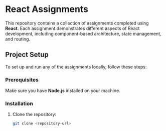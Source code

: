 # React Assignments

This repository contains a collection of assignments completed using **React**. Each assignment demonstrates different aspects of React development, including component-based architecture, state management, and routing.



## Project Setup

To set up and run any of the assignments locally, follow these steps:

### Prerequisites

Make sure you have **Node.js** installed on your machine.

### Installation

1. Clone the repository:
   ```bash
   git clone <repository-url>
